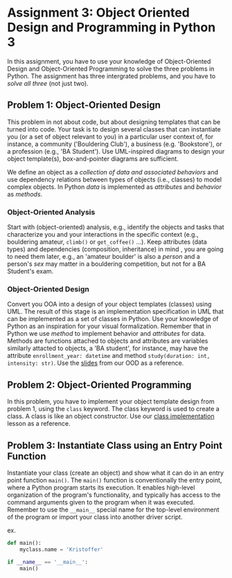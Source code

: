 # Assignment 3: Object Oriented Design and Programming in Python 3 #

In this assignment, you have to use your knowledge of Object-Oriented Design and Object-Oriented Programming to solve the three problems in Python. The assignment has three intergrated problems, and you have to _solve all three_ (not just two).

## Problem 1: Object-Oriented Design ##

This problem in not about code, but about designing templates that can be turned into code. Your task is to design several classes that can instantiate you (or a set of object relevant to you) in a particular user context of, for instance, a community ('Bouldering Club'), a business (e.g. 'Bookstore'), or a profession (e.g., 'BA Student'). Use UML-inspired diagrams to design your object template(s), box-and-pointer diagrams are sufficient.

We define an object as a _collection of data and associated behaviors_ and use dependency relations between types of objects (i.e., classes) to model complex objects. In Python _data_ is implemented as _attributes_ and _behavior_ as _methods_.

### Object-Oriented Analysis ###

Start with (object-oriented) analysis, e.g., identify the objects and tasks that characterize you and your interactions in the specific context (e.g., bouldering amateur, `climb()` or `get_coffee()` ...). Keep attributes (data types) and dependencies (composition, inheritance) in mind , you are going to need them later, e.g., an 'amateur boulder' is also a _person_ and a person's _sex_ may matter in a bouldering competition, but not for a BA Student's exam.

### Object-Oriented Design ###

Convert you OOA into a design of your object templates (classes) using UML. The result of this stage is an implementation specification in UML that can be implemented as a set of classes in Python. Use your knowledge of Python as an inspiration for your visual formalization. Remember that in Python we use _method_ to implement behavior and _attributes_ for data. Methods are functions attached to objects and attributes are variables similarly attacted to objects, a 'BA student', for instance, may have the attribute `enrollment_year: datetime` and method `study(duration: int, intensity: str)`. Use the [slides](https://github.com/CHCAA-EDUX/Programming-for-the-Humanities-E23/blob/main/slides/lesson-08-slides.pdf) from our OOD as a reference.

## Problem 2: Object-Oriented Programming ##

In this problem, you have to implement your object template design from problem 1, using the `class` keyword. The class keyword is used to create a class. A class is like an object constructor. Use our [class implementation](https://github.com/CHCAA-EDUX/Programming-for-the-Humanities-E23/blob/main/lessons/lesson_09.md) lesson as a reference.

## Problem 3: Instantiate Class using an Entry Point Function ##

Instantiate your class (create an object) and show what it can do in an entry point function `main()`. The `main()` function is conventionally the entry point, where a Python program starts its execution. It enables high-level organization of the program's functionality, and typically has access to the command arguments given to the program when it was executed. Remember to use the `__main__` special name for the top-level environment of the program or import your class into another driver script.

ex. 

```py
def main():
    myclass.name = 'Kristoffer'

if __name__ == '__main__':
    main()
```
